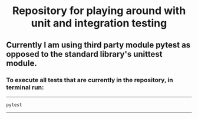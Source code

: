 <h1 align="center">Repository for playing around with unit and integration testing</h1>

## Currently I am using third party module pytest as opposed to the standard library's unittest module. 

### To execute all tests that are currently in the repository, in terminal run:

------------
	pytest
------------


